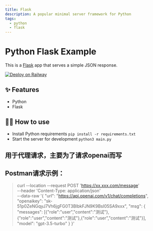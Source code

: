 ```yaml
---
title: Flask
description: A popular minimal server framework for Python
tags:
  - python
  - flask
---
```


# Python Flask Example

This is a [Flask](https://flask.palletsprojects.com/en/1.1.x/) app that serves a simple JSON response.

[![Deploy on Railway](https://railway.app/button.svg)](https://railway.app/new/template/zUcpux)

## ✨ Features

- Python
- Flask

## 💁‍♀️ How to use

- Install Python requirements `pip install -r requirements.txt`
- Start the server for development `python3 main.py`

## 用于代理请求，主要为了请求openai而写

## Postman请求示例：
> curl --location --request POST 'https://xx.xxx.com/message' \
--header 'Content-Type: application/json' \
--data-raw '{
				"url": "https://api.openai.com/v1/chat/completions",
				"openaikey": "sk-51p0ZeNGqyJ7Vh6jgFG0T3BlbkFJN9K9BsI05SA9xxx",
				"msg": {
					"messages": [{"role":"user","content":"测试"},{"role":"user","content":"测试"},{"role":"user","content":"测试"}],
					"model": "gpt-3.5-turbo"
				}
}'